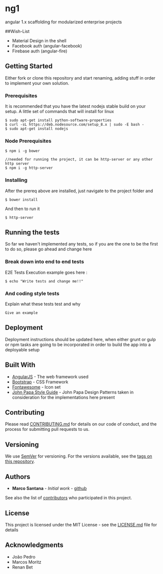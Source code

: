 # ng1
angular 1.x scaffolding for modularized enterprise projects

##Wish-List

- Material Design in the shell 
- Facebook auth (angular-facebook) 
- Firebase auth (angular-fire) 



## Getting Started

Either fork or clone this repository and start renaming, adding stuff in order to implement your own solution. 

### Prerequisites

It is recommended that you have the latest nodejs stable build on your setup. A little set of commands that will install for linux


```
$ sudo apt-get install python-software-properties
$ curl -sL https://deb.nodesource.com/setup_8.x | sudo -E bash -
$ sudo apt-get install nodejs

```

### Node Prerequisites
```
$ npm i -g bower

//needed for running the project, it can be http-server or any other http server 
$ npm i -g http-server 
``` 

### Installing

After the prereq above are installed, just navigate to the project folder and 

```
$ bower install 
```

And then to run it 
```
$ http-server 

```

## Running the tests

So far we haven't implemented any tests, so if you are the one to be the first to do so, please go ahead and change here 

### Break down into end to end tests

E2E Tests Execution example goes here : 
```
$ echo "Write tests and change me!!"
```

### And coding style tests

Explain what these tests test and why

```
Give an example
```

## Deployment

Deployment instructions should be updated here, when either grunt or gulp or npm tasks are going to be incorporated in order to build the app into a deployable setup

## Built With

* [AngularJS](https://docs.angularjs.org/api/) - The web framework used
* [Bootstrap](https://bootstrapdocs.com/v3.3.6/docs/) - CSS Framework
* [Fontawesome](http://fontawesome.io/icons/) - Icon set
* [John Papa Style Guide](https://github.com/johnpapa/angular-styleguide/tree/master/a1) - John Papa Design Patterns taken in consideration for the implementations here present

## Contributing

Please read [CONTRIBUTING.md](https://gist.github.com/PurpleBooth/b24679402957c63ec426) for details on our code of conduct, and the process for submitting pull requests to us.

## Versioning

We use [SemVer](http://semver.org/) for versioning. For the versions available, see the [tags on this repository](https://github.com/your/project/tags). 

## Authors

* **Marco Santana** - *Initial work* - [github](https://github.com/marcosantana77)

See also the list of [contributors](https://github.com/marcosantana/ng1/contributors) who participated in this project.

## License

This project is licensed under the MIT License - see the [LICENSE.md](LICENSE.md) file for details

## Acknowledgments

* João Pedro
* Marcos Moritz 
* Renan Bet
